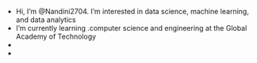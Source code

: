- Hi, I’m @Nandini2704. I’m interested in data science, machine learning, and data analytics
- I’m currently learning .computer science and engineering at the Global Academy of Technology
- 
- 
<!---
Nandini2704/Nandini2704 is a ✨ special ✨ repository because its `README.md` (this file) appears on your GitHub profile.
You can click the Preview link to take a look at your changes.
--->
